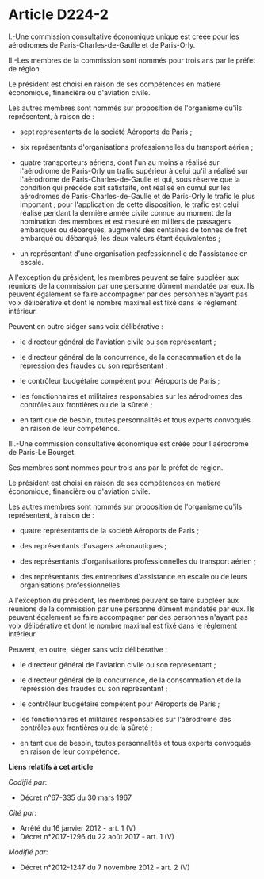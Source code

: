 # Article D224-2

I.-Une commission consultative économique unique est créée pour les aérodromes de Paris-Charles-de-Gaulle et de Paris-Orly. 

II.-Les membres de la commission sont nommés pour trois ans par le préfet de région. 

Le président est choisi en raison de ses compétences en matière économique, financière ou d'aviation civile. 

Les autres membres sont nommés sur proposition de l'organisme qu'ils représentent, à raison de :

- sept représentants de la société Aéroports de Paris ;

- six représentants d'organisations professionnelles du transport aérien ;

- quatre transporteurs aériens, dont l'un au moins a réalisé sur l'aérodrome de Paris-Orly un trafic supérieur à celui qu'il
a réalisé sur l'aérodrome de Paris-Charles-de-Gaulle et qui, sous réserve que la condition qui précède soit satisfaite, ont
réalisé en cumul sur les aérodromes de Paris-Charles-de-Gaulle et de Paris-Orly le trafic le plus important ; pour
l'application de cette disposition, le trafic est celui réalisé pendant la dernière année civile connue au moment de la
nomination des membres et est mesuré en milliers de passagers embarqués ou débarqués, augmenté des centaines de tonnes de
fret embarqué ou débarqué, les deux valeurs étant équivalentes ;

- un représentant d'une organisation professionnelle de l'assistance en escale. 

A l'exception du président, les membres peuvent se faire suppléer aux réunions de la commission par une personne dûment
mandatée par eux. Ils peuvent également se faire accompagner par des personnes n'ayant pas voix délibérative et dont le
nombre maximal est fixé dans le règlement intérieur. 

Peuvent en outre siéger sans voix délibérative :

- le directeur général de l'aviation civile ou son représentant ;

- le directeur général de la concurrence, de la consommation et de la répression des fraudes ou son représentant ;

- le        contrôleur budgétaire compétent pour Aéroports de Paris ;

- les fonctionnaires et militaires responsables sur les aérodromes des contrôles aux frontières ou de la sûreté ;

- en tant que de besoin, toutes personnalités et tous experts convoqués en raison de leur compétence. 

III.-Une commission consultative économique est créée pour l'aérodrome de Paris-Le Bourget. 

Ses membres sont nommés pour trois ans par le préfet de région. 

Le président est choisi en raison de ses compétences en matière économique, financière ou d'aviation civile. 

Les autres membres sont nommés sur proposition de l'organisme qu'ils représentent, à raison de :

- quatre représentants de la société Aéroports de Paris ;

- des représentants d'usagers aéronautiques ;

- des représentants d'organisations professionnelles du transport aérien ;

- des représentants des entreprises d'assistance en escale ou de leurs organisations professionnelles. 

A l'exception du président, les membres peuvent se faire suppléer aux réunions de la commission par une personne dûment
mandatée par eux. Ils peuvent également se faire accompagner par des personnes n'ayant pas voix délibérative et dont le
nombre maximal est fixé dans le règlement intérieur. 

Peuvent, en outre, siéger sans voix délibérative :

- le directeur général de l'aviation civile ou son représentant ;

- le directeur général de la concurrence, de la consommation et de la répression des fraudes ou son représentant ;

- le        contrôleur budgétaire compétent pour Aéroports de Paris ;

- les fonctionnaires et militaires responsables sur l'aérodrome des contrôles aux frontières ou de la sûreté ;

- en tant que de besoin, toutes personnalités et tous experts convoqués en raison de leur compétence.

**Liens relatifs à cet article**

_Codifié par_:

  - Décret n°67-335 du 30 mars 1967

_Cité par_:

  - Arrêté du 16 janvier 2012 - art. 1 (V)
  - Décret n°2017-1296 du 22 août 2017 - art. 1 (V)

_Modifié par_:

  - Décret n°2012-1247 du 7 novembre 2012 - art. 2 (V)
